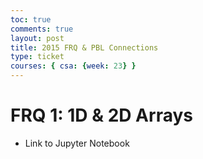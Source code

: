 ```yaml
---
toc: true
comments: true
layout: post
title: 2015 FRQ & PBL Connections
type: ticket
courses: { csa: {week: 23} }
---
```


# FRQ 1: 1D & 2D Arrays
- Link to Jupyter Notebook